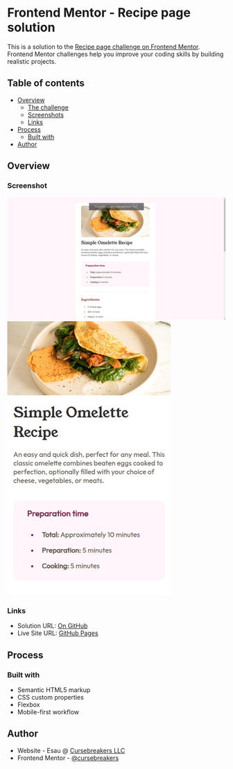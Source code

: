 # Frontend Mentor - Recipe page solution

This is a solution to the [Recipe page challenge on Frontend Mentor](https://www.frontendmentor.io/challenges/recipe-page-KiTsR8QQKm). Frontend Mentor challenges help you improve your coding skills by building realistic projects. 

## Table of contents

- [Overview](#overview)
  - [The challenge](#the-challenge)
  - [Screenshots](#screenshot)
  - [Links](#links)
- [Process](#my-process)
  - [Built with](#built-with)
- [Author](#author)

## Overview

### Screenshot

![](./assets/images/desktop.png)
![](./assets/images/mobile.png)

### Links

- Solution URL: [On GitHub](https://github.com/cursebreakers/recipe-page)
- Live Site URL: [GitHub Pages](https://cursebreakers.github.io/recipe-page)

## Process

### Built with

- Semantic HTML5 markup
- CSS custom properties
- Flexbox
- Mobile-first workflow

## Author

- Website - Esau @ [Cursebreakers LLC](https://cursebreakers.net)
- Frontend Mentor - [@cursebreakers](https://www.frontendmentor.io/profile/cursebreakers)

